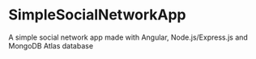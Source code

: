 # SimpleSocialNetworkApp
A simple social network app made with Angular, Node.js/Express.js and MongoDB Atlas database
